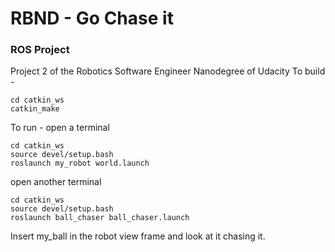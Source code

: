 # RBND - Go Chase it 

### ROS Project

Project 2 of the Robotics Software Engineer Nanodegree of Udacity 
To build -
```
cd catkin_ws
catkin_make
```
To run - 
open a terminal
```
cd catkin_ws
source devel/setup.bash
roslaunch my_robot world.launch
```
open another terminal
```
cd catkin_ws
source devel/setup.bash
roslaunch ball_chaser ball_chaser.launch
```
Insert my_ball in the robot view frame and look at it chasing it.